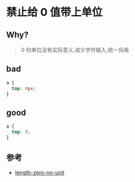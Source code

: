 # 禁止给 0 值带上单位

## Why?

> 0 的单位没有实际意义,减少字符输入,统一风格

## bad

```scss
a {
  top: 0px;
}
```

## good

```scss
a {
  top: 0;
}
```

## 参考

- [length-zero-no-unit](https://stylelint.io/user-guide/rules/list/length-zero-no-unit)
